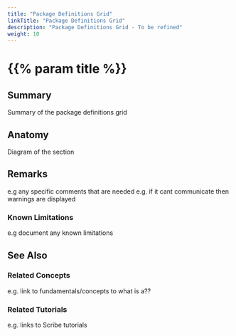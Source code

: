```yaml
---
title: "Package Definitions Grid"
linkTitle: "Package Definitions Grid"
description: "Package Definitions Grid - To be refined"
weight: 10
---
```


# {{% param title %}}

## Summary
Summary of the package definitions grid

## Anatomy
Diagram of the section

## Remarks
e.g any specific comments that are needed e.g. if it cant communicate then warnings are displayed
### Known Limitations
e.g document any known limitations
## See Also

### Related Concepts
e.g. link to fundamentals/concepts to what is a??

### Related Tutorials
e.g. links to Scribe tutorials